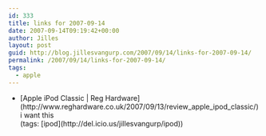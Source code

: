 ```yaml
---
id: 333
title: links for 2007-09-14
date: 2007-09-14T09:19:42+00:00
author: Jilles
layout: post
guid: http://blog.jillesvangurp.com/2007/09/14/links-for-2007-09-14/
permalink: /2007/09/14/links-for-2007-09-14/
tags:
  - apple
---
```

<ul class="delicious">
	<li>
		<div class="delicious-link">[Apple iPod Classic | Reg Hardware](http://www.reghardware.co.uk/2007/09/13/review_apple_ipod_classic/)</div>
		<div class="delicious-extended">i want this</div>
		<div class="delicious-tags">(tags: [ipod](http://del.icio.us/jillesvangurp/ipod))</div>
	</li>
</ul>

